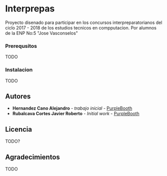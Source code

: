 # Interprepas

Proyecto disenado para participar en los concursos interpreparatorianos del ciclo 2017 - 2018 de los estudios tecnicos en compputacion. Por alumnos de la ENP No:5 "Jose Vasconselos"

### Prerequsitos

TODO

### Instalacion

TODO

## Autores

* **Hernandez Cano Alejandro** - *trabajo inicial* - [PurpleBooth](https://github.com/PurpleBooth)
* **Rubalcava Cortes Javier Roberto** - *Initial work* - [PurpleBooth](https://github.com/PurpleBooth)

## Licencia

TODO?

## Agradecimientos

TODO
